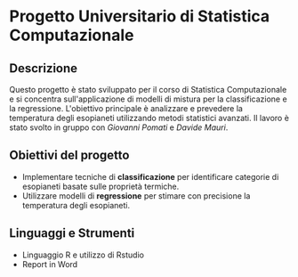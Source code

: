 # Progetto Universitario di Statistica Computazionale

## Descrizione
Questo progetto è stato sviluppato per il corso di Statistica Computazionale e si concentra sull'applicazione di modelli di mistura per la classificazione e la regressione. L'obiettivo principale è analizzare e prevedere la temperatura degli esopianeti utilizzando metodi statistici avanzati. Il lavoro è stato svolto in gruppo con _Giovanni Pomati_ e _Davide Mauri_.

## Obiettivi del progetto
- Implementare tecniche di **classificazione** per identificare categorie di esopianeti basate sulle proprietà termiche.
- Utilizzare modelli di **regressione** per stimare con precisione la temperatura degli esopianeti.

## Linguaggi e Strumenti
- Linguaggio R e utilizzo di Rstudio
- Report in Word
